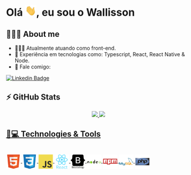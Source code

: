 <h1>Olá <img src="https://raw.githubusercontent.com/ABSphreak/ABSphreak/master/gifs/Hi.gif" width="30px" height="30px">, eu sou o Wallisson</h1>

## 🙋🏾‍♂️ About me 

- 👨🏽‍💻 Atualmente atuando como front-end.
- 💼 Experiência em tecnologias como: Typescript, React, React Native & Node.
- 💬 Fale comigo:

[![Linkedin Badge](https://img.shields.io/badge/-Wallisson-blue?style=flat&logo=Linkedin&logoColor=white&link=https://www.linkedin.com/in/wallisson-martins-/)](https://www.linkedin.com/in/wallisson-martins-/)

## ⚡ GitHub Stats
<div align="center">
<a href="https://github.com/wallissonmart">
<img height="180px" src="https://github-readme-stats.vercel.app/api?username=wallissonmart&show_icons=true&theme=dark&include_all_commits=true&count_private=true"/>
<img height="180px" src="https://github-readme-stats.vercel.app/api/top-langs/?username=wallissonmart&layout=compact&langs_count=7&theme=dark"/>
</div>

## 🚀💻 Technologies & Tools
<div style="display: inline_block"><br>
  <img align="center" alt="HTML5" height="40" width="40" src="https://raw.githubusercontent.com/devicons/devicon/master/icons/html5/html5-original.svg">
  <img align="center" alt="CSS3" height="40" width="40" src="https://raw.githubusercontent.com/devicons/devicon/master/icons/css3/css3-original.svg">
  <img align="center" alt="JavaScript" height="40" width="40" src="https://raw.githubusercontent.com/devicons/devicon/master/icons/javascript/javascript-original.svg"> 
  <img align="center" alt="React" height="40" width="40" src="https://raw.githubusercontent.com/devicons/devicon/master/icons/react/react-original-wordmark.svg"> 
  <img align="center" alt="Bootstrap" height="40" width="40" src="https://raw.githubusercontent.com/devicons/devicon/master/icons/bootstrap/bootstrap-plain-wordmark.svg"> 
  <img align="center" alt="NodeJS" height="40" width="40" src="https://raw.githubusercontent.com/devicons/devicon/master/icons/nodejs/nodejs-original-wordmark.svg"> 
  <img align="center" alt="NPM" height="40" width="40" src="https://raw.githubusercontent.com/devicons/devicon/master/icons/npm/npm-original-wordmark.svg">
  <img align="center" alt="MySQL" height="40" width="40" src="https://raw.githubusercontent.com/devicons/devicon/master/icons/mysql/mysql-original-wordmark.svg">
  <img align="center" alt="PHP" height="40" width="40" src="https://raw.githubusercontent.com/devicons/devicon/master/icons/php/php-original.svg"> 
</div>
